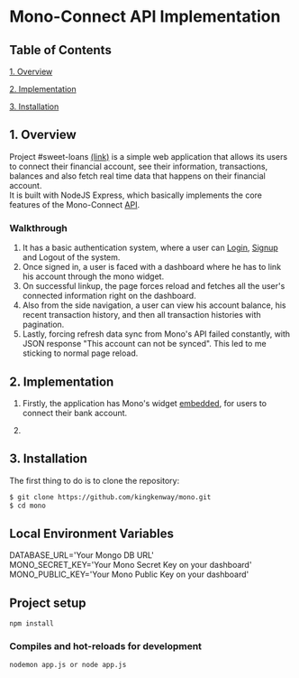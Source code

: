 # Mono-Connect API Implementation

## Table of Contents  

[1. Overview](#1-overview) 

[2. Implementation](#2-implementation) 

[3. Installation](#3-installation)  


## 1. Overview  

Project #sweet-loans [(link)](https://sweet-loans.herokuapp.com/) is a simple web application that allows its users to connect their financial account, see their information, transactions, balances and also fetch real time data that happens on their financial account.  
It is built with NodeJS Express, which basically implements the core features of the Mono-Connect [API](https://docs.mono.co/reference).

### Walkthrough <br />
1. It has a basic authentication system, where a user can [Login](https://sweet-loans.herokuapp.com/login), [Signup](https://sweet-loans.herokuapp.com/signup) and Logout of the system. <br />
2. Once signed in, a user is faced with a dashboard where he has to link his account through the mono widget. <br />
3. On successful linkup, the page forces reload and fetches all the user's connected information right on the dashboard.<br />
4. Also from the side navigation, a user can view his account balance, his recent transaction history, and then all transaction histories with pagination.<br />
5. Lastly, forcing refresh data sync from Mono's API failed constantly, with JSON response "This account can not be synced". This led to me sticking to normal page reload. <br />


## 2. Implementation  
1. Firstly, the application has Mono's widget [embedded](https://github.com/kingkenway/mono/blob/master/views/partials/mono_dialog.ejs#L1), for users to connect their bank account.

2. 




## 3. Installation

The first thing to do is to clone the repository:


```sh
$ git clone https://github.com/kingkenway/mono.git
$ cd mono
```

## Local Environment Variables
DATABASE_URL='Your Mongo DB URL'  
MONO_SECRET_KEY='Your Mono Secret Key on your dashboard'  
MONO_PUBLIC_KEY='Your Mono Public Key on your dashboard'  

## Project setup
```
npm install
```

### Compiles and hot-reloads for development
```
nodemon app.js or node app.js
```
